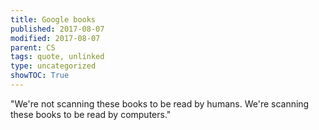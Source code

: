 ```yaml
---
title: Google books
published: 2017-08-07
modified: 2017-08-07
parent: CS
tags: quote, unlinked
type: uncategorized
showTOC: True
---
```



"We're not scanning these books to be read by humans. We're scanning these books to be read by computers."

